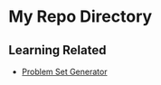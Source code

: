 # My Repo Directory

## Learning Related
- [Problem Set Generator](https://github.com/T1Fleming/problem-set-generator.git)
